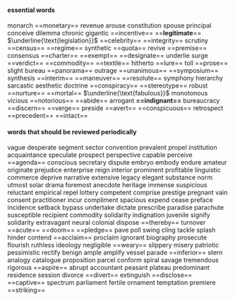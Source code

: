 #### essential words
monarch ==monetary== revenue arouse constitution spouse principal conceive dilemma chronic gigantic ==incentive== ==**legitimate**== $\underline{\text{legislation}}$ ==celebrity== ==integrity== scrutiny ==census== ==regime== synthetic ==quota== revive ==premise== consensus ==charter== ==exempt== ==designate== underlie surge ==verdict== ==commodity== ==textile== hitherto ==lure== toll ==prose== slight bureau ==panorama== outrage ==unanimous== ==symposium== synthesis ==interim== ==maneuver== ==resolute== symphony hierarchy sarcastic aesthetic doctrine ==conspiracy== ==stereotype== robust ==nurture== ==mortal== $\underline{\text{fabulous}}$ monotonous vicious ==notorious== ==abide== arrogant **==indignant==** bureaucracy ==discern== ==verge== preside ==avert== ==conspicuous== retrospect ==precedent== ==intact== 


#### words that should be reviewed periodically
vague desperate segment sector convention prevalent propel institution acquaintance  speculate prospect perspective capable perceive ==agenda== conscious secretary dispute embryo embody endure amateur originate prejudice enterprise reign interior prominent profitable linguistic commerce deprive narrative extensive legacy elegant substance norm utmost solar drama foremost anecdote heritage immense suspicious reluctant empirical repel lottery competent comprise prestige pregnant vain consent practitioner incur compliment spacious expend cease preface incidence setback bypass undertake dictate prescribe paradise parachute susceptible recipient commodity solidarity indignation juvenile signify solidarity extravagant neural colonial dispose ==thereby== turnover ==acute== ==doom== ==pledge== pave poll swing cling tackle splash hinder contend ==acclaim== proclaim ignorant biography prosecute flourish ruthless ideology negligible ==weary== slippery misery patriotic pessimistic rectify benign ample amplify vessel parade ==inferior== stern analogy catalogue proposition parcel conform spiral savage tremendous rigorous ==aspire== abrupt accountant peasant plateau predominant residence session divorce ==divert== extinguish ==disclose== ==captive== spectrum parliament fertile ornament temptation premiere ==striking== 